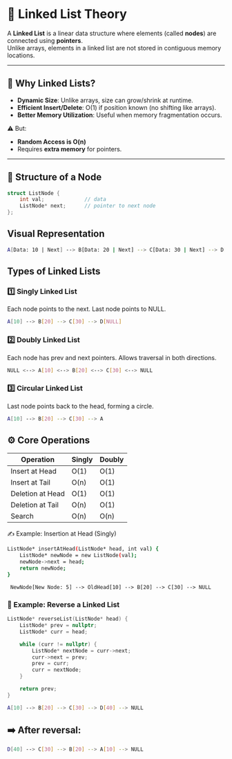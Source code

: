# 📘 Linked List Theory

A **Linked List** is a linear data structure where elements (called **nodes**) are connected using **pointers**.  
Unlike arrays, elements in a linked list are not stored in contiguous memory locations.  

---

## 🔑 Why Linked Lists?

- **Dynamic Size**: Unlike arrays, size can grow/shrink at runtime.
- **Efficient Insert/Delete**: O(1) if position known (no shifting like arrays).
- **Better Memory Utilization**: Useful when memory fragmentation occurs.

⚠️ But:
- **Random Access is O(n)**
- Requires **extra memory** for pointers.

---

## 📍 Structure of a Node

```cpp
struct ListNode {
    int val;             // data
    ListNode* next;      // pointer to next node
};
```

## Visual Representation
```bash
A[Data: 10 | Next] --> B[Data: 20 | Next] --> C[Data: 30 | Next] --> D[NULL]
```

## Types of Linked Lists
### 1️⃣ Singly Linked List
Each node points to the next.
Last node points to NULL.
```bash
A[10] --> B[20] --> C[30] --> D[NULL]
```
### 2️⃣ Doubly Linked List
Each node has prev and next pointers.
Allows traversal in both directions.

```bash
NULL <--> A[10] <--> B[20] <--> C[30] <--> NULL
```

### 3️⃣ Circular Linked List
Last node points back to the head, forming a circle.
```bash
A[10] --> B[20] --> C[30] --> A
```

## ⚙️ Core Operations
| Operation        | Singly | Doubly |
| ---------------- | ------ | ------ |
| Insert at Head   | O(1)   | O(1)   |
| Insert at Tail   | O(n)   | O(1)   |
| Deletion at Head | O(1)   | O(1)   |
| Deletion at Tail | O(n)   | O(1)   |
| Search           | O(n)   | O(n)   |


✍️ Example: Insertion at Head (Singly)
```bash
ListNode* insertAtHead(ListNode* head, int val) {
    ListNode* newNode = new ListNode(val);
    newNode->next = head;
    return newNode;
}
```
```Visualization
 NewNode[New Node: 5] --> OldHead[10] --> B[20] --> C[30] --> NULL
```

### 🔄 Example: Reverse a Linked List
```cpp
ListNode* reverseList(ListNode* head) {
    ListNode* prev = nullptr;
    ListNode* curr = head;

    while (curr != nullptr) {
        ListNode* nextNode = curr->next;
        curr->next = prev;
        prev = curr;
        curr = nextNode;
    }

    return prev;
}
```
```bash
A[10] --> B[20] --> C[30] --> D[40] --> NULL
```

## ➡️ After reversal:
```bash
D[40] --> C[30] --> B[20] --> A[10] --> NULL
```